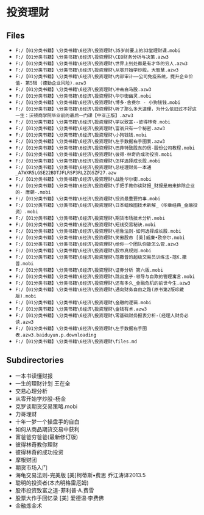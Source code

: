 # 投资理财

## Files

- `F:/【01分类书籍】\分类书籍\6经济\投资理财\35岁前要上的33堂理财课.mobi`
- `F:/【01分类书籍】\分类书籍\6经济\投资理财\CEO财务分析与决策.azw3`
- `F:/【01分类书籍】\分类书籍\6经济\投资理财\世界上到处都是有才华的穷人.azw3`
- `F:/【01分类书籍】\分类书籍\6经济\投资理财\从零开始学炒股，大智慧.azw3`
- `F:/【01分类书籍】\分类书籍\6经济\投资理财\内部审计——公司免疫系统，提升企业价值- 第5辑 (德勤企业风险).azw3`
- `F:/【01分类书籍】\分类书籍\6经济\投资理财\冲击白马股.azw3`
- `F:/【01分类书籍】\分类书籍\6经济\投资理财\华尔街幽灵.mobi`
- `F:/【01分类书籍】\分类书籍\6经济\投资理财\博多·舍费尔 - 小狗钱钱.mobi`
- `F:/【01分类书籍】\分类书籍\6经济\投资理财\听了那么多大道理，为什么依旧过不好这一生：沃顿商学院毕业前的最后一门课【中亚正版】.azw3`
- `F:/【01分类书籍】\分类书籍\6经济\投资理财\学以致富--彼得林奇.mobi`
- `F:/【01分类书籍】\分类书籍\6经济\投资理财\富翁只有一个秘密.azw3`
- `F:/【01分类书籍】\分类书籍\6经济\投资理财\小狗钱钱.mobi`
- `F:/【01分类书籍】\分类书籍\6经济\投资理财\左手数据右手图表.azw3`
- `F:/【01分类书籍】\分类书籍\6经济\投资理财\巴菲特致股东的信-股份公司教程.mobi`
- `F:/【01分类书籍】\分类书籍\6经济\投资理财\彼得·林奇的成功投资.mobi`
- `F:/【01分类书籍】\分类书籍\6经济\投资理财\怎样选择成长股.mobi`
- `F:/【01分类书籍】\分类书籍\6经济\投资理财\总经理财务一本通_A7WXR5LGSE22BDTJFLRSP3RL2ZGSZF27.azw`
- `F:/【01分类书籍】\分类书籍\6经济\投资理财\战胜华尔街.mobi`
- `F:/【01分类书籍】\分类书籍\6经济\投资理财\手把手教你读财报_财报是用来排除企业的- 唐朝-.mobi`
- `F:/【01分类书籍】\分类书籍\6经济\投资理财\投资最重要的事.mobi`
- `F:/【01分类书籍】\分类书籍\6经济\投资理财\日本蜡烛图技术新解_（华章经典_金融投资）.mobi`
- `F:/【01分类书籍】\分类书籍\6经济\投资理财\期货市场技术分析.mobi`
- `F:/【01分类书籍】\分类书籍\6经济\投资理财\短线交易秘诀.mobi`
- `F:/【01分类书籍】\分类书籍\6经济\投资理财\祖鲁法则-如何选择成长股.mobi`
- `F:/【01分类书籍】\分类书籍\6经济\投资理财\笑傲股市 [美]威廉•欧奈尔.mobi`
- `F:/【01分类书籍】\分类书籍\6经济\投资理财\给你一个团队你能怎么管.azw3`
- `F:/【01分类书籍】\分类书籍\6经济\投资理财\股市真规则.mobi`
- `F:/【01分类书籍】\分类书籍\6经济\投资理财\范撒普的超级交易员训练法-范K.撒普.mobi`
- `F:/【01分类书籍】\分类书籍\6经济\投资理财\证券分析 第六版.mobi`
- `F:/【01分类书籍】\分类书籍\6经济\投资理财\跳出盒子-领导与自欺的管理寓言.mobi`
- `F:/【01分类书籍】\分类书籍\6经济\投资理财\还有多久_金融危机的前世今生.azw3`
- `F:/【01分类书籍】\分类书籍\6经济\投资理财\通向财务自由之路(原书第2版珍藏版).mobi`
- `F:/【01分类书籍】\分类书籍\6经济\投资理财\金融的逻辑.mobi`
- `F:/【01分类书籍】\分类书籍\6经济\投资理财\金钱有术.azw3`
- `F:/【01分类书籍】\分类书籍\6经济\投资理财\零基础财务报表分析-(经理人财务必读.azw3`
- `F:/【01分类书籍】\分类书籍\6经济\投资理财\左手数据右手图表.azw3.baiduyun.p.downloading`
- `F:/【01分类书籍】\分类书籍\6经济\投资理财\files.md`

## Subdirectories

- 一本书读懂财报
- 一生的理财计划 王在全
- 交易心理分析
- 从零开始学炒股-杨金
- 克罗谈期货交易策略.mobi
- 力哥理财
- 十年一梦一个操盘手的自白
- 如何从商品期货交易中获利
- 富爸爸穷爸爸(最新修订版)
- 彼得林奇教你理财
- 彼得林奇的成功投资
- 摩根财团
- 期货市场入门
- 海龟交易法则-完美版 [美]柯蒂斯•费思 乔江涛译2013.5
- 聪明的投资者(本杰明格雷厄姆)
- 股市投资致富之道-菲利普·A.费雪
- 股票大作手回忆录 [美] 爱德温·李费佛
- 金融炼金术
